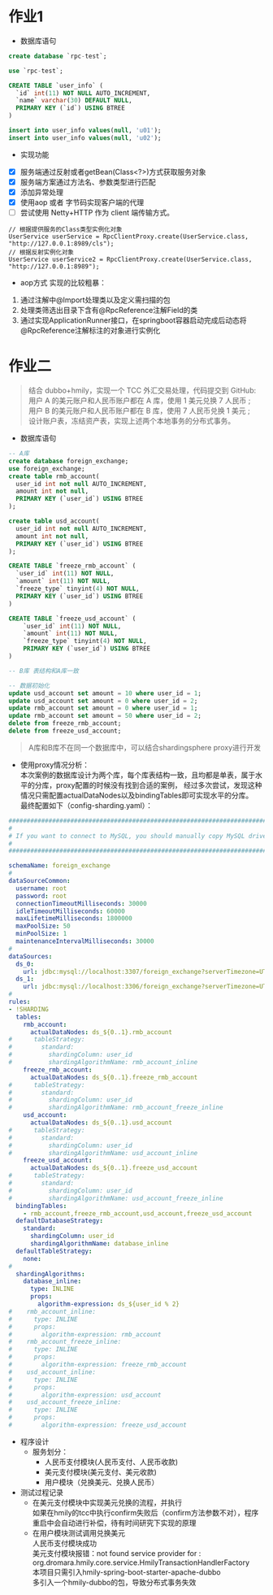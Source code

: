 # 作业1
- 数据库语句
```sql
create database `rpc-test`;

use `rpc-test`;

CREATE TABLE `user_info` (
  `id` int(11) NOT NULL AUTO_INCREMENT,
  `name` varchar(30) DEFAULT NULL,
  PRIMARY KEY (`id`) USING BTREE
)

insert into user_info values(null, 'u01');
insert into user_info values(null, 'u02');

```
- 实现功能
- [x] 服务端通过反射或者getBean(Class<?>)方式获取服务对象
- [x] 服务端方案通过方法名、参数类型进行匹配
- [x] 添加异常处理
- [x] 使用aop 或者 字节码实现客户端的代理
- [ ] 尝试使用 Netty+HTTP 作为 client 端传输方式。

```
// 根据提供服务的Class类型实例化对象
UserService userService = RpcClientProxy.create(UserService.class, "http://127.0.0.1:8989/cls");
// 根据反射实例化对象
UserService userService2 = RpcClientProxy.create(UserService.class, "http://127.0.0.1:8989");
```
- aop方式
实现的比较粗暴：   
1. 通过注解中@Import处理类以及定义需扫描的包
2. 处理类筛选出目录下含有@RpcReference注解Field的类
3. 通过实现ApplicationRunner接口，在springboot容器启动完成后动态将@RpcReference注解标注的对象进行实例化

# 作业二
> 结合 dubbo+hmily，实现一个 TCC 外汇交易处理，代码提交到 GitHub:   
> 用户 A 的美元账户和人民币账户都在 A 库，使用 1 美元兑换 7 人民币 ;   
> 用户 B 的美元账户和人民币账户都在 B 库，使用 7 人民币兑换 1 美元 ;   
> 设计账户表，冻结资产表，实现上述两个本地事务的分布式事务。
- 数据库语句
```sql
-- A库
create database foreign_exchange;
use foreign_exchange;
create table rmb_account(
  user_id int not null AUTO_INCREMENT,
  amount int not null,
  PRIMARY KEY (`user_id`) USING BTREE
);

create table usd_account(
  user_id int not null AUTO_INCREMENT,
  amount int not null,
  PRIMARY KEY (`user_id`) USING BTREE
);

CREATE TABLE `freeze_rmb_account` (
  `user_id` int(11) NOT NULL,
  `amount` int(11) NOT NULL,
  `freeze_type` tinyint(4) NOT NULL,
  PRIMARY KEY (`user_id`) USING BTREE
)

CREATE TABLE `freeze_usd_account` (
    `user_id` int(11) NOT NULL,
    `amount` int(11) NOT NULL,
    `freeze_type` tinyint(4) NOT NULL,
    PRIMARY KEY (`user_id`) USING BTREE
)

-- B库 表结构和A库一致

-- 数据初始化
update usd_account set amount = 10 where user_id = 1;
update usd_account set amount = 0 where user_id = 2;
update rmb_account set amount = 0 where user_id = 1;
update rmb_account set amount = 50 where user_id = 2;
delete from freeze_rmb_account;
delete from freeze_usd_account;

```
> A库和B库不在同一个数据库中，可以结合shardingsphere proxy进行开发
- 使用proxy情况分析：   
本次案例的数据库设计为两个库，每个库表结构一致，且均都是单表，属于水平的分库，proxy配置的时候没有找到合适的案例，
经过多次尝试，发现这种情况只需配置actualDataNodes以及bindingTables即可实现水平的分库。   
最终配置如下（config-sharding.yaml）：   
```yaml
######################################################################################################
#
# If you want to connect to MySQL, you should manually copy MySQL driver to lib directory.
#
######################################################################################################

schemaName: foreign_exchange
#
dataSourceCommon:
  username: root
  password: root
  connectionTimeoutMilliseconds: 30000
  idleTimeoutMilliseconds: 60000
  maxLifetimeMilliseconds: 1800000
  maxPoolSize: 50
  minPoolSize: 1
  maintenanceIntervalMilliseconds: 30000
#
dataSources:
  ds_0:
    url: jdbc:mysql://localhost:3307/foreign_exchange?serverTimezone=UTC&useSSL=false
  ds_1:
    url: jdbc:mysql://localhost:3306/foreign_exchange?serverTimezone=UTC&useSSL=false
#
rules:
- !SHARDING
  tables:
    rmb_account:
      actualDataNodes: ds_${0..1}.rmb_account
#      tableStrategy:
#        standard:
#          shardingColumn: user_id
#          shardingAlgorithmName: rmb_account_inline
    freeze_rmb_account:
      actualDataNodes: ds_${0..1}.freeze_rmb_account
#      tableStrategy:
#        standard:
#          shardingColumn: user_id
#          shardingAlgorithmName: rmb_account_freeze_inline
    usd_account:
      actualDataNodes: ds_${0..1}.usd_account
#      tableStrategy:
#        standard:
#          shardingColumn: user_id
#          shardingAlgorithmName: usd_account_inline
    freeze_usd_account:
      actualDataNodes: ds_${0..1}.freeze_usd_account
#      tableStrategy:
#        standard:
#          shardingColumn: user_id
#          shardingAlgorithmName: usd_account_freeze_inline 
  bindingTables:
    - rmb_account,freeze_rmb_account,usd_account,freeze_usd_account
  defaultDatabaseStrategy:
    standard:
      shardingColumn: user_id
      shardingAlgorithmName: database_inline
  defaultTableStrategy:
    none:
#  
  shardingAlgorithms:
    database_inline:
      type: INLINE
      props:
        algorithm-expression: ds_${user_id % 2}
#    rmb_account_inline:
#      type: INLINE
#      props:
#        algorithm-expression: rmb_account
#    rmb_account_freeze_inline:
#      type: INLINE
#      props:
#        algorithm-expression: freeze_rmb_account
#    usd_account_inline:
#      type: INLINE
#      props:
#        algorithm-expression: usd_account
#    usd_account_freeze_inline:
#      type: INLINE
#      props:
#        algorithm-expression: freeze_usd_account

```
- 程序设计   
  - 服务划分：
    - 人民币支付模块(人民币支付、人民币收款)
    - 美元支付模块(美元支付、美元收款)
    - 用户模块（兑换美元、兑换人民币）
- 测试过程记录
  - 在美元支付模块中实现美元兑换的流程，并执行   
  如果在hmily的tcc中执行confirm失败后（confirm方法参数不对），程序重启中会自动进行补偿，待有时间研究下实现的原理
  - 在用户模块测试调用兑换美元   
  人民币支付模块成功   
  美元支付模块报错：not found service provider for : org.dromara.hmily.core.service.HmilyTransactionHandlerFactory   
  本项目只需引入hmily-spring-boot-starter-apache-dubbo   
  多引入一个hmily-dubbo的包，导致分布式事务失效


